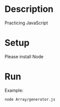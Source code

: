 # Description
Practicing JavaScript 

# Setup
Please install Node


# Run

Example:
```
node Array/generator.js
```